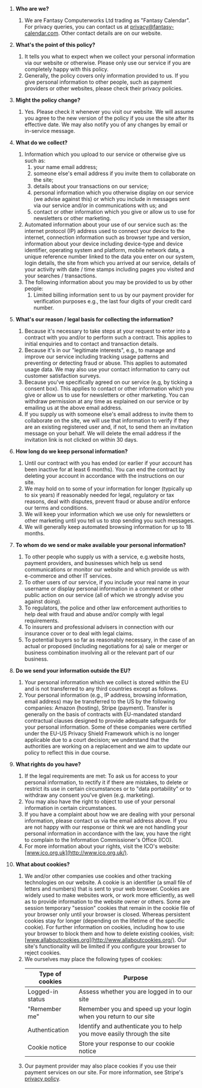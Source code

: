 1. **Who are we?**
    1. We are Fantasy Computerworks Ltd trading as "Fantasy Calendar". For privacy queries, you can contact us at privacy@fantasy-calendar.com. Other contact details are on our website.

1. **What's the point of this policy?**
    1. It tells you what to expect when we collect your personal information via our website or otherwise. Please only use our service if you are completely happy with this policy.
    2. Generally, the policy covers only information provided to us. If you give personal information to other people, such as payment providers or other websites, please check their privacy policies.

1. **Might the policy change?**
    1. Yes. Please check it whenever you visit our website. We will assume you agree to the new version of the policy if you use the site after its effective date. We may also notify you of any changes by email or in-service message.

1. **What do we collect?**
    1. Information which you upload to our service or otherwise give us such as:
        1. your name email address;
        1. someone else's email address if you invite them to collaborate on the site;
        1. details about your transactions on our service;
        1. personal information which you otherwise display on our service (we advise against this) or which you include in messages sent via our service and/or in communications with us; and
        1. contact or other information which you give or allow us to use for newsletters or other marketing.
    1. Automated information about your use of our service such as: the internet protocol (IP) address used to connect your device to the internet, connection information such as browser type and version, information about your device including device-type and device identifier, operating system and platform, mobile network data, a unique reference number linked to the data you enter on our system, login details, the site from which you arrived at our service, details of your activity with date / time stamps including pages you visited and your searches / transactions.
    1. The following information about you may be provided to us by other people:
        1. Limited billing information sent to us by our payment provider for verification purposes e.g., the last four digits of your credit card number.

1. **What's our reason / legal basis for collecting the information?**
    1. Because it's necessary to take steps at your request to enter into a contract with you and/or to perform such a contract. This applies to initial enquiries and to contact and transaction details.
    1. Because it's in our "legitimate interests", e.g., to manage and improve our service including tracking usage patterns and preventing or detecting fraud or abuse. This applies to automated usage data. We may also use your contact information to carry out customer satisfaction surveys.
    1. Because you've specifically agreed on our service (e.g, by ticking a consent box). This applies to contact or other information which you give or allow us to use for newsletters or other marketing. You can withdraw permission at any time as explained on our service or by emailing us at the above email address.
    1. If you supply us with someone else's email address to invite them to collaborate on the site, we will use that information to verify if they are an existing registered user and, if not, to send them an invitation message on your behalf. We will delete the email address if the invitation link is not clicked on within 30 days.

1. **How long do we keep personal information?**
    1. Until our contract with you has ended (or earlier if your account has been inactive for at least 6 months). You can end the contract by deleting your account in accordance with the instructions on our site.
    1. We may hold on to some of your information for longer (typically up to six years) if reasonably needed for legal, regulatory or tax reasons, deal with disputes, prevent fraud or abuse and/or enforce our terms and conditions.
    1. We will keep your information which we use only for newsletters or other marketing until you tell us to stop sending you such messages.
    1. We will generally keep automated browsing information for up to 18 months.

1. **To whom do we send or make available your personal information?**
    1. To other people who supply us with a service, e.g.website hosts, payment providers, and businesses which help us send communications or monitor our website and which provide us with e-commerce and other IT services.
    1. To other users of our service, if you include your real name in your username or display personal information in a comment or other public action on our service (all of which we strongly advise you against doing).
    1. To regulators, the police and other law enforcement authorities to help deal with fraud and abuse and/or comply with legal requirements.
    1. To insurers and professional advisers in connection with our insurance cover or to deal with legal claims.
    1. To potential buyers so far as reasonably necessary, in the case of an actual or proposed (including negotiations for a) sale or merger or business combination involving all or the relevant part of our business.

1. **Do we send your information outside the EU?**
    1. Your personal information which we collect is stored within the EU and is not transferred to any third countries except as follows.
    1. Your personal information (e.g., IP address, browsing information, email address) may be transferred to the US by the following companies: Amazon (hosting), Stripe (payment). Transfer is generally on the basis of contracts with EU-mandated standard contractual clauses designed to provide adequate safeguards for your personal information. Some of these companies were certified under the EU-US Privacy Shield Framework which is no longer applicable due to a court decision; we understand that the authorities are working on a replacement and we aim to update our policy to reflect this in due course.

1. **What rights do you have?**
    1. If the legal requirements are met: To ask us for access to your personal information, to rectify it if there are mistakes, to delete or restrict its use in certain circumstances or to "data portability" or to withdraw any consent you've given (e.g. marketing).
    1. You may also have the right to object to use of your personal information in certain circumstances.
    1. If you have a complaint about how we are dealing with your personal information, please contact us via the email address above. If you are not happy with our response or think we are not handling your personal information in accordance with the law, you have the right to complain to the Information Commissioner's Office (ICO).
    1. For more information about your rights, visit the ICO's website: [www.ico.org.uk](http://www.ico.org.uk/).

1. **What about cookies?**
    1. We and/or other companies use cookies and other tracking technologies on our website. A cookie is an identifier (a small file of letters and numbers) that is sent to your web browser. Cookies are widely used to make websites work, or work more efficiently, as well as to provide information to the website owner or others. Some are session temporary "session" cookies that remain in the cookie file of your browser only until your browser is closed. Whereas persistent cookies stay for longer (depending on the lifetime of the specific cookie). For further information on cookies, including how to use your browser to block them and how to delete existing cookies, visit: [www.allaboutcookies.org](http://www.allaboutcookies.org/). Our site's functionality will be limited if you configure your browser to reject cookies.
    2. We ourselves may place the following types of cookies:
        <table class="table table-bordered">
        <thead>
          <tr>
            <th scope="col">Type of cookies</th>
            <th scope="col">Purpose</th>
          </tr>
        </thead>
        <tbody>
          <tr>
            <td>Logged-in status</td>
            <td>Assess whether you are logged in to our site</td>
          </tr>
          <tr>
            <td>"Remember me"</td>
            <td>Remember you and speed up your login when you return to our site</td>
          </tr>
          <tr>
            <td>Authentication</td>
            <td>Identify and authenticate you to help you move easily through the site</td>
          </tr>
          <tr>
            <td>Cookie notice</td>
            <td>Store your response to our cookie notice</td>
          </tr>
        </tbody>
        </table>
    3. Our payment provider may also place cookies if you use their payment services on our site. For more information, see Stripe's [privacy policy](https://stripe.com/gb/privacy).
